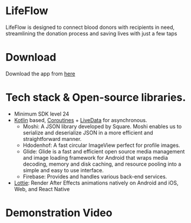# LifeFlow
LifeFlow is designed to connect blood donors with recipients in need, streamlining the donation process and saving lives with just a few taps

 # Download
 Download the app from [here](https://github.com/abhii2002/MarvelBunch/releases/tag/v1.0.0)
 
# Tech stack & Open-source libraries. 
 - Minimum SDK level 24
- [Kotlin](https://kotlinlang.org/) based, [Coroutines](https://developer.android.com/kotlin/coroutines) + [LiveData](https://developer.android.com/topic/libraries/architecture/livedata) for asynchronous.
  - Moshi: A JSON library developed by Square. Moshi enables us to serialize and deserialize JSON in a more efficient and straightforward manner.
  - Hdodenhof: A fast circular ImageView perfect for profile images. 
  - Glide: Glide is a fast and efficient open source media management and image loading framework for Android that wraps media decoding, memory and disk caching, and resource pooling into a simple and easy to use interface.
  - Firebase: Provides and handles various back-end services. 
- [Lottie](https://github.com/airbnb/lottie-android): Render After Effects animations natively on Android and iOS, Web, and React Native

#  Demonstration Video 
